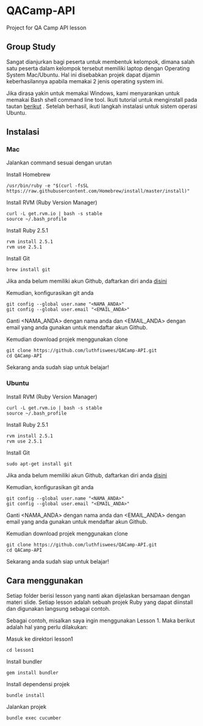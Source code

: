# QACamp-API
Project for QA Camp API lesson

## Group Study
Sangat dianjurkan bagi peserta untuk membentuk kelompok, dimana salah satu peserta dalam kelompok tersebut memiliki laptop dengan Operating System Mac/Ubuntu. Hal ini disebabkan projek dapat dijamin keberhasilannya apabila memakai 2 jenis operating system ini.

Jika dirasa yakin untuk memakai Windows, kami menyarankan untuk memakai Bash shell command line tool. Ikuti tutorial untuk menginstall pada tautan [berikut](https://www.windowscentral.com/how-install-bash-shell-command-line-windows-10) . Setelah berhasil, ikuti langkah instalasi untuk sistem operasi Ubuntu.

## Instalasi

### Mac
Jalankan command sesuai dengan urutan

Install Homebrew
```
/usr/bin/ruby -e "$(curl -fsSL https://raw.githubusercontent.com/Homebrew/install/master/install)"
```

Install RVM (Ruby Version Manager)
```
curl -L get.rvm.io | bash -s stable
source ~/.bash_profile
```

Install Ruby 2.5.1
```
rvm install 2.5.1
rvm use 2.5.1
```

Install Git
```
brew install git
```

Jika anda belum memiliki akun Github, daftarkan diri anda [disini](https://github.com/join)

Kemudian, konfigurasikan git anda
```
git config --global user.name "<NAMA_ANDA>"
git config --global user.email "<EMAIL_ANDA>"
```
Ganti <NAMA_ANDA> dengan nama anda dan <EMAIL_ANDA> dengan email yang anda gunakan untuk mendaftar akun Github.

Kemudian download projek menggunakan clone
```
git clone https://github.com/luthfiswees/QACamp-API.git
cd QACamp-API
```

Sekarang anda sudah siap untuk belajar!

### Ubuntu

Install RVM (Ruby Version Manager)
```
curl -L get.rvm.io | bash -s stable
source ~/.bash_profile
```

Install Ruby 2.5.1
```
rvm install 2.5.1
rvm use 2.5.1
```

Install Git
```
sudo apt-get install git
```

Jika anda belum memiliki akun Github, daftarkan diri anda [disini](https://github.com/join)

Kemudian, konfigurasikan git anda
```
git config --global user.name "<NAMA_ANDA>"
git config --global user.email "<EMAIL_ANDA>"
```
Ganti <NAMA_ANDA> dengan nama anda dan <EMAIL_ANDA> dengan email yang anda gunakan untuk mendaftar akun Github.

Kemudian download projek menggunakan clone
```
git clone https://github.com/luthfiswees/QACamp-API.git
cd QACamp-API
```

Sekarang anda sudah siap untuk belajar!

## Cara menggunakan
Setiap folder berisi lesson yang nanti akan dijelaskan bersamaan dengan materi slide. Setiap lesson adalah sebuah projek Ruby yang dapat diinstall dan digunakan langsung sebagai contoh.

Sebagai contoh, misalkan saya ingin menggunakan Lesson 1. Maka berikut adalah hal yang perlu dilakukan:

Masuk ke direktori lesson1
```
cd lesson1
```

Install bundler
```
gem install bundler
```

Install dependensi projek
```
bundle install
```

Jalankan projek
```
bundle exec cucumber
```
